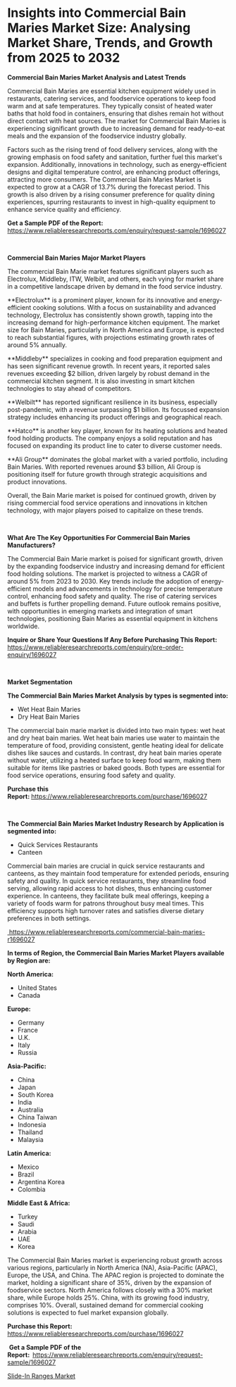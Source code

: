 <p><h1>Insights into Commercial Bain Maries Market Size: Analysing Market Share, Trends, and Growth from 2025 to 2032</h1></p><p><strong>Commercial Bain Maries Market Analysis and Latest Trends</strong></p>
<p><p>Commercial Bain Maries are essential kitchen equipment widely used in restaurants, catering services, and foodservice operations to keep food warm and at safe temperatures. They typically consist of heated water baths that hold food in containers, ensuring that dishes remain hot without direct contact with heat sources. The market for Commercial Bain Maries is experiencing significant growth due to increasing demand for ready-to-eat meals and the expansion of the foodservice industry globally. </p><p>Factors such as the rising trend of food delivery services, along with the growing emphasis on food safety and sanitation, further fuel this market's expansion. Additionally, innovations in technology, such as energy-efficient designs and digital temperature control, are enhancing product offerings, attracting more consumers. The Commercial Bain Maries Market is expected to grow at a CAGR of 13.7% during the forecast period. This growth is also driven by a rising consumer preference for quality dining experiences, spurring restaurants to invest in high-quality equipment to enhance service quality and efficiency.</p></p>
<p><strong>Get a Sample PDF of the Report:&nbsp;</strong> <a href="https://www.reliableresearchreports.com/enquiry/request-sample/1696027?utm_campaign=41&utm_medium=2&utm_source=Github&utm_content=ia&utm_term=08012025&utm_id=commercial-bain-maries">https://www.reliableresearchreports.com/enquiry/request-sample/1696027</a></p>
<p>&nbsp;</p>
<p><strong>Commercial Bain Maries Major Market Players</strong></p>
<p><p>The commercial Bain Marie market features significant players such as Electrolux, Middleby, ITW, Welbilt, and others, each vying for market share in a competitive landscape driven by demand in the food service industry.</p><p>**Electrolux** is a prominent player, known for its innovative and energy-efficient cooking solutions. With a focus on sustainability and advanced technology, Electrolux has consistently shown growth, tapping into the increasing demand for high-performance kitchen equipment. The market size for Bain Maries, particularly in North America and Europe, is expected to reach substantial figures, with projections estimating growth rates of around 5% annually.</p><p>**Middleby** specializes in cooking and food preparation equipment and has seen significant revenue growth. In recent years, it reported sales revenues exceeding $2 billion, driven largely by robust demand in the commercial kitchen segment. It is also investing in smart kitchen technologies to stay ahead of competitors.</p><p>**Welbilt** has reported significant resilience in its business, especially post-pandemic, with a revenue surpassing $1 billion. Its focussed expansion strategy includes enhancing its product offerings and geographical reach.</p><p>**Hatco** is another key player, known for its heating solutions and heated food holding products. The company enjoys a solid reputation and has focused on expanding its product line to cater to diverse customer needs.</p><p>**Ali Group** dominates the global market with a varied portfolio, including Bain Maries. With reported revenues around $3 billion, Ali Group is positioning itself for future growth through strategic acquisitions and product innovations.</p><p>Overall, the Bain Marie market is poised for continued growth, driven by rising commercial food service operations and innovations in kitchen technology, with major players poised to capitalize on these trends.</p></p>
<p>&nbsp;</p>
<p><strong>What Are The Key Opportunities For Commercial Bain Maries Manufacturers?</strong></p>
<p><p>The Commercial Bain Marie market is poised for significant growth, driven by the expanding foodservice industry and increasing demand for efficient food holding solutions. The market is projected to witness a CAGR of around 5% from 2023 to 2030. Key trends include the adoption of energy-efficient models and advancements in technology for precise temperature control, enhancing food safety and quality. The rise of catering services and buffets is further propelling demand. Future outlook remains positive, with opportunities in emerging markets and integration of smart technologies, positioning Bain Maries as essential equipment in kitchens worldwide.</p></p>
<p><strong>Inquire or Share Your Questions If Any Before Purchasing This Report:</strong> <a href="https://www.reliableresearchreports.com/enquiry/pre-order-enquiry/1696027?utm_campaign=41&utm_medium=2&utm_source=Github&utm_content=ia&utm_term=08012025&utm_id=commercial-bain-maries">https://www.reliableresearchreports.com/enquiry/pre-order-enquiry/1696027</a></p>
<p>&nbsp;</p>
<p><strong>Market Segmentation</strong></p>
<p><strong>The Commercial Bain Maries Market Analysis by types is segmented into:</strong></p>
<p><ul><li>Wet Heat Bain Maries</li><li>Dry Heat Bain Maries</li></ul></p>
<p><p>The commercial bain marie market is divided into two main types: wet heat and dry heat bain maries. Wet heat bain maries use water to maintain the temperature of food, providing consistent, gentle heating ideal for delicate dishes like sauces and custards. In contrast, dry heat bain maries operate without water, utilizing a heated surface to keep food warm, making them suitable for items like pastries or baked goods. Both types are essential for food service operations, ensuring food safety and quality.</p></p>
<p><strong>Purchase this Report:&nbsp;</strong><a href="https://www.reliableresearchreports.com/purchase/1696027?utm_campaign=41&utm_medium=2&utm_source=Github&utm_content=ia&utm_term=08012025&utm_id=commercial-bain-maries">https://www.reliableresearchreports.com/purchase/1696027</a></p>
<p>&nbsp;</p>
<p><strong>The Commercial Bain Maries Market Industry Research by Application is segmented into:</strong></p>
<p><ul><li>Quick Services Restaurants</li><li>Canteen</li></ul></p>
<p><p>Commercial bain maries are crucial in quick service restaurants and canteens, as they maintain food temperature for extended periods, ensuring safety and quality. In quick service restaurants, they streamline food serving, allowing rapid access to hot dishes, thus enhancing customer experience. In canteens, they facilitate bulk meal offerings, keeping a variety of foods warm for patrons throughout busy meal times. This efficiency supports high turnover rates and satisfies diverse dietary preferences in both settings.</p></p>
<p><a href="https://www.reliableresearchreports.com/commercial-bain-maries-r1696027?utm_campaign=41&utm_medium=2&utm_source=Github&utm_content=ia&utm_term=08012025&utm_id=commercial-bain-maries">&nbsp;https://www.reliableresearchreports.com/commercial-bain-maries-r1696027</a></p>
<p><strong>In terms of Region, the Commercial Bain Maries Market Players available by Region are:</strong></p>
<p>
    <p> <strong> North America: </strong>
        <ul>
            <li>United States</li>
            <li>Canada</li>
        </ul>
        </p> 
    <p> <strong> Europe: </strong>
        <ul>
            <li>Germany</li>
            <li>France</li>
            <li>U.K.</li>
            <li>Italy</li>
            <li>Russia</li>
        </ul>
        </p> 
    <p> <strong> Asia-Pacific: </strong>
        <ul>
            <li>China</li>
            <li>Japan</li>
            <li>South Korea</li>
            <li>India</li>
            <li>Australia</li>
            <li>China Taiwan</li>
            <li>Indonesia</li>
            <li>Thailand</li>
            <li>Malaysia</li>
        </ul>
        </p> 
    <p> <strong> Latin America: </strong>
        <ul>
            <li>Mexico</li>
            <li>Brazil</li>
            <li>Argentina Korea</li>
            <li>Colombia</li>
        </ul>
        </p> 
    <p> <strong> Middle East & Africa: </strong>
        <ul>
            <li>Turkey</li>
            <li>Saudi</li>
            <li>Arabia</li>
            <li>UAE</li>
            <li>Korea</li>
        </ul>
    </p>
    </p>
<p><p>The Commercial Bain Maries market is experiencing robust growth across various regions, particularly in North America (NA), Asia-Pacific (APAC), Europe, the USA, and China. The APAC region is projected to dominate the market, holding a significant share of 35%, driven by the expansion of foodservice sectors. North America follows closely with a 30% market share, while Europe holds 25%. China, with its growing food industry, comprises 10%. Overall, sustained demand for commercial cooking solutions is expected to fuel market expansion globally.</p></p>
<p><strong>Purchase this Report: </strong><a href="https://www.reliableresearchreports.com/purchase/1696027?utm_campaign=41&utm_medium=2&utm_source=Github&utm_content=ia&utm_term=08012025&utm_id=commercial-bain-maries">https://www.reliableresearchreports.com/purchase/1696027</a></p>
<p>&nbsp;<strong>Get a Sample PDF of the Report:&nbsp;&nbsp;</strong><a href="https://www.reliableresearchreports.com/enquiry/request-sample/1696027?utm_campaign=41&utm_medium=2&utm_source=Github&utm_content=ia&utm_term=08012025&utm_id=commercial-bain-maries">https://www.reliableresearchreports.com/enquiry/request-sample/1696027</a></p>
<p><strong></strong></p>
<p><p><a href="https://github.com/nicoletavirag/Market-Research-Report-List-5/blob/main/slide-in-ranges-market.md?utm_campaign=41&utm_medium=2&utm_source=Github&utm_content=ia&utm_term=08012025&utm_id=commercial-bain-maries">Slide-In Ranges Market</a></p></p>